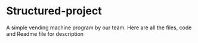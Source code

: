 # Structured-project
A simple vending machine program by our team. Here are all the files, code and Readme file for description
